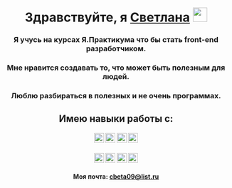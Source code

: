 <h1 align="center">Здравствуйте, я <a href="https://daniilshat.ru/" target="_blank">Светлана</a> 
<img src="https://github.com/blackcater/blackcater/raw/main/images/Hi.gif" height="32"/></h1>
<h3 align="center">Я учусь на курсах Я.Практикума что бы стать front-end разработчиком.</h3>
<h3 align="center">Мне нравится создавать то, что может быть полезным для людей.</h3>
<h3 align="center">Люблю разбираться в полезных и не очень программах.</h3>
<h2 align="center">Имею навыки работы с:</h2>
<h4 align="center">
  <img src="https://img.shields.io/badge/html5-%23E34F26.svg?style=for-the-badge&logo=html5&logoColor=white" height="22"/>
  <img src="https://img.shields.io/badge/css3-%231572B6.svg?style=for-the-badge&logo=css3&logoColor=white" height="22"/>
  <img src="https://img.shields.io/badge/javascript-%23323330.svg?style=for-the-badge&logo=javascript&logoColor=%23F7DF1E" height="22"/>
  <img src="https://img.shields.io/badge/react-%2320232a.svg?style=for-the-badge&logo=react&logoColor=%2361DAFB" height="22"/>
</h4>
<h4 align="center">
  <img src="https://img.shields.io/badge/Visual%20Studio%20Code-0078d7.svg?style=for-the-badge&logo=visual-studio-code&logoColor=white" height="22"/>
  <img src="https://img.shields.io/badge/figma-%23F24E1E.svg?style=for-the-badge&logo=figma&logoColor=white" height="22"/>
  <img src="https://img.shields.io/badge/git-%23F05033.svg?style=for-the-badge&logo=git&logoColor=white" height="22"/>
  <img src="https://img.shields.io/badge/github-%23121011.svg?style=for-the-badge&logo=github&logoColor=white" height="22"/>
</h4>
<h4 align="center">Моя почта: <a href="https://daniilshat.ru/" target="_blank">cbeta09@list.ru</a></h4>
